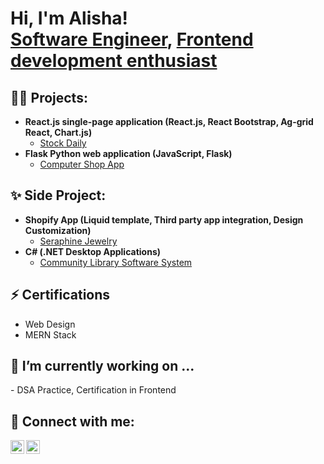 <h1>Hi, I'm Alisha! <br/><a href="https://github.com/alishap825">Software Engineer</a>, <a href="https://www.linkedin.com/in/alisha-poudel/"> Frontend development enthusiast </a>

<h2>👨‍💻 Projects:</h2>

- <b> React.js single-page application (React.js, React Bootstrap, Ag-grid React, Chart.js)</b>
  - [Stock Daily](https://github.com/alishap825/stockapp) 
- <b> Flask Python web application (JavaScript, Flask)</b>
  - [Computer Shop App](https://github.com/alishap825/ComputerShop_flaskapp)

<h2>✨ Side Project:</h2>

- <b> Shopify App (Liquid template, Third party app integration, Design Customization)</b>
  - [Seraphine Jewelry](https://seraphinejewelry.com.au/)
- <b>C# (.NET Desktop Applications)</b>
  - [Community Library Software System](https://github.com/alishap825/C-Software-System-Community-Library-)

    
<h2>⚡ Certifications</h2>

- Web Design
- MERN Stack

<h2> 🔭 I’m currently working on ...</h2>
- DSA Practice, Certification in Frontend

<h2> 🤳 Connect with me:</h2>

[<img align="left" alt="AlishaPoudel | LinkedIn" width="22px" src="https://cdn.jsdelivr.net/npm/simple-icons@v3/icons/linkedin.svg" />][linkedin]
[<img align="left" alt="AlishaPoudel | Gmail" width="22px" src="https://cdn.jsdelivr.net/npm/simple-icons@v3/icons/gmail.svg" />][Gmail]

[Gmail]: mailto:alishapoudel825@gmail.com
[linkedin]: https://linkedin.com/in/alisha-poudel
